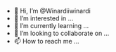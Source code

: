 - 👋 Hi, I’m @Winardiiwinardi
- 👀 I’m interested in ...
- 🌱 I’m currently learning ...
- 💞️ I’m looking to collaborate on ...
- 📫 How to reach me ...

<!---
Winardiiwinardi/Winardiiwinardi is a ✨ special ✨ repository because its `README.md` (this file) appears on your GitHub profile.
You can click the Preview link to take a look at your changes.
--->
